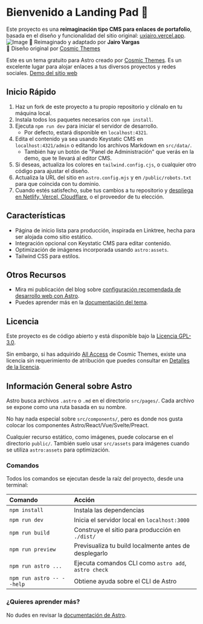 # Bienvenido a Landing Pad 🚀
Este proyecto es una **reimaginación tipo CMS para enlaces de portafolio**, basada en el diseño y funcionalidad del sitio original: [uxjairo.vercel.app](https://uxjairo.vercel.app).
![Image](https://github.com/user-attachments/assets/5dab14de-81ed-41e6-b029-3a59cc899eb2)
📌 Reimaginado y adaptado por **Jairo Vargas**  
🎨 Diseño original por [Cosmic Themes](https://cosmicthemes.com/)

Este es un tema gratuito para Astro creado por [Cosmic Themes](https://cosmicthemes.com/). Es un excelente lugar para alojar enlaces a tus diversos proyectos y redes sociales.
[Demo del sitio web](https://landingpad.cosmicthemes.com/)

## Inicio Rápido

1. Haz un fork de este proyecto a tu propio repositorio y clónalo en tu máquina local.
2. Instala todos los paquetes necesarios con `npm install`.
3. Ejecuta `npm run dev` para iniciar el servidor de desarrollo.
   - Por defecto, estará disponible en `localhost:4321`.
4. Edita el contenido ya sea usando Keystatic CMS en `localhost:4321/admin` o editando los archivos Markdown en `src/data/`.
   - También hay un botón de "Panel de Administración" que verás en la demo, que te llevará al editor CMS.
5. Si deseas, actualiza los colores en `tailwind.config.cjs`, o cualquier otro código para ajustar el diseño.
6. Actualiza la URL del sitio en `astro.config.mjs` y en `/public/robots.txt` para que coincida con tu dominio.
7. Cuando estés satisfecho, sube tus cambios a tu repositorio y [despliega en Netlify, Vercel, Cloudflare](https://cosmicthemes.com/deployment/), o el proveedor de tu elección.

## Características

- Página de inicio lista para producción, inspirada en Linktree, hecha para ser alojada como sitio estático.
- Integración opcional con Keystatic CMS para editar contenido.
- Optimización de imágenes incorporada usando `astro:assets`.
- Tailwind CSS para estilos.

## Otros Recursos

- Mira mi publicación del blog sobre [configuración recomendada de desarrollo web con Astro](https://cosmicthemes.com/blog/astro-web-development-setup/).
- Puedes aprender más en la [documentación del tema](https://cosmicthemes.com/docs/).

## Licencia

Este proyecto es de código abierto y está disponible bajo la [Licencia GPL-3.0](https://www.gnu.org/licenses/gpl-3.0.en.html).

Sin embargo, si has adquirido [All Access](https://cosmicthemes.com/all-access/) de Cosmic Themes, existe una licencia sin requerimiento de atribución que puedes consultar en [Detalles de la licencia](https://cosmicthemes.com/license/).

## Información General sobre Astro

Astro busca archivos `.astro` o `.md` en el directorio `src/pages/`. Cada archivo se expone como una ruta basada en su nombre.

No hay nada especial sobre `src/components/`, pero es donde nos gusta colocar los componentes Astro/React/Vue/Svelte/Preact.

Cualquier recurso estático, como imágenes, puede colocarse en el directorio `public/`. También suelo usar `src/assets` para imágenes cuando se utiliza `astro:assets` para optimización.

### Comandos

Todos los comandos se ejecutan desde la raíz del proyecto, desde una terminal:

| Comando                    | Acción                                                   |
| :------------------------ | :-------------------------------------------------------- |
| `npm install`             | Instala las dependencias                                  |
| `npm run dev`             | Inicia el servidor local en `localhost:3000`              |
| `npm run build`           | Construye el sitio para producción en `./dist/`           |
| `npm run preview`         | Previsualiza tu build localmente antes de desplegarlo     |
| `npm run astro ...`       | Ejecuta comandos CLI como `astro add`, `astro check`      |
| `npm run astro -- --help` | Obtiene ayuda sobre el CLI de Astro                       |

### ¿Quieres aprender más?

No dudes en revisar la [documentación de Astro](https://docs.astro.build).
